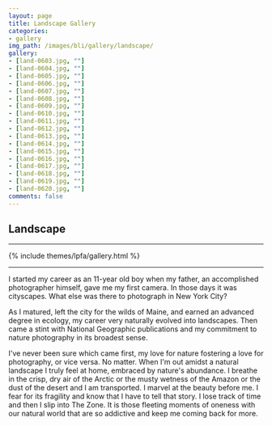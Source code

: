 ```yaml
---
layout: page
title: Landscape Gallery
categories:
- gallery
img_path: /images/bli/gallery/landscape/
gallery:
- [land-0603.jpg, ""]
- [land-0604.jpg, ""]
- [land-0605.jpg, ""]
- [land-0606.jpg, ""]
- [land-0607.jpg, ""]
- [land-0608.jpg, ""]
- [land-0609.jpg, ""]
- [land-0610.jpg, ""]
- [land-0611.jpg, ""]
- [land-0612.jpg, ""]
- [land-0613.jpg, ""]
- [land-0614.jpg, ""]
- [land-0615.jpg, ""]
- [land-0616.jpg, ""]
- [land-0617.jpg, ""]
- [land-0618.jpg, ""]
- [land-0619.jpg, ""]
- [land-0620.jpg, ""]
comments: false
---
```


## Landscape

---

{% include themes/lpfa/gallery.html %}

---

I started my career as an 11-year old boy when my father, an accomplished photographer himself, gave me my first camera. In those days it was cityscapes. What else was there to photograph in New York City? 

As I matured, left the city for the wilds of Maine, and earned an advanced degree in ecology, my career very naturally evolved into landscapes. Then came a stint with National Geographic publications and my commitment to nature photography in its broadest sense. 

I've never been sure which came first, my love for nature fostering a love for photography, or vice versa. No matter. When I'm out amidst a natural landscape I truly feel at home, embraced by nature's abundance. I breathe in the crisp, dry air of the Arctic or the musty wetness of the Amazon or the dust of the desert and I am transported. I marvel at the beauty before me. I fear for its fragility and know that I have to tell that story. I lose track of time and then I slip into The Zone. It is those fleeting moments of oneness with our natural world that are so addictive and keep me coming back for more.
